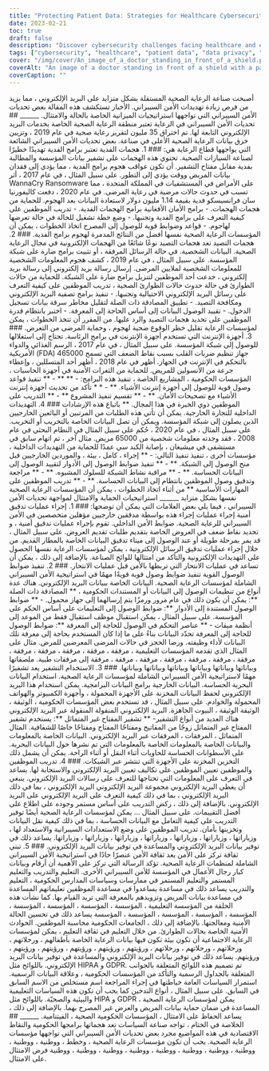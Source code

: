 ```yaml
---
title: "Protecting Patient Data: Strategies for Healthcare Cybersecurity"
date: 2023-02-21
toc: true
draft: false
description: "Discover cybersecurity challenges facing healthcare and explore strategies for protection and compliance to protect patient data and ensure regulatory compliance."
tags: ["cybersecurity", "healthcare", "patient data", "data privacy", "compliance", "HIPAA", "GDPR", "security audits", "access controls", "encryption", "training", "insider threats", "phishing attacks", "IoT devices", "network security", "data breaches", "telemedicine", "malware", "security breaches", "regulations"]
cover: "/img/cover/An_image_of_a_doctor_standing_in_front_of_a_shield.png"
coverAlt: "An image of a doctor standing in front of a shield with a padlock symbol to represent the protection of patient data against cybersecurity threats. "
coverCaption: ""
---
```


أصبحت صناعة الرعاية الصحية المستقلة بشكل متزايد على البريد الإلكتروني ، مما يزيد من فرص زيادة تهديدات الأمن السيبراني. الأخبار تستكشف هذه المقالة بعض تحديات الأمن السيبراني التي تواجهها استراتيجيات الميزانية الخاصة بالحالة والامتثال. ______ ## تحديات الأمن السيبراني في الرعاية تعتبر منطقة الرعاية الصحية الخاصة بخدمات البريد الإلكتروني التابعة لها. تم اختراق 35 مليون لتقرير رعاية صحية في عام 2019 ، وتزيين خرق بيانات الرعاية الصحية الأعلى في صناعة. بعض تحديات الأمن السيبراني الشائعة التي يواجهها قطاع الرعاية هي: ### 1. هجمات الفدية تعتبر برامج الفدية تهديدًا خطيرًا لصناعة السيارات الصحية. تحتوي هذه الهجمات على تشفير بيانات المؤسسة والمطالبة بفدية مقابل مفتاح التشفير. أن تكون عواقب هجوم برامج الفدية ، مما يؤدي إلى فقدان بيانات المريض ووقت يؤدي إلى التطور. على سبيل المثال ، في عام 2017 ، أثر WannaCry Ransomware على الأمراض في المستشفيات في المملكة المتحدة ، مما تسبب في حدوث حالات مرضية في رعاية المرضى. في عام 2020 ، دفعت كاليفورنيا سان فرانسيسكو فدية بقيمة 1.14 مليون دولار لاستعادة البيانات بعد الهجوم. للحماية من هجمات الهجمات. - برامج الأمان الأفغانية برامج الهجمات الفدية. - تدريب الموظفين على كيفية التعرف على برامج الفدية وتجنبها. - وضع خطة تشغيل للحالة في حالة تعرضها لهاجوم. - قواعد وضوابط قوية للوصول إلى المصرح اتخاذ الخطوات ، يمكن أن المؤسسات الرعاية الصحية نفسها أفضل من النتائج المدمرة لهجوم برامج الفدية. ### 2. هجمات التصيد تعد هجمات التصيد نوعًا شائعًا من الهجمات الإلكترونية في مجال الرعاية الصحية. البيانات الشخصية. في حالة الرسائل المرفقة ، أو تثبيت برامج ضارة على شبكة المؤسسة. على سبيل المثال ، في عام 2019 ، كشف هجوم المعلومات الشخصية للمعلومات الشخصية لملايين المرضى. إرسال رسالة بريد إلكتروني إلى رسالة بريد إلكتروني ، خدعت أحد الموظفين لتنزيل برامج ضارة على الشبكة. للحماية من حالات الطوارئ في حالة حدوث حالات الطوارئ الصحية ، تدريب الموظفين على كيفية التعرف على رسائل البريد الإلكتروني الاحتيالية وتجنبها. - تنفيذ برامج تصفية البريد الإلكتروني ومكافحة التصيد. - تطبيق المصادقة ذات الصلة لتقليل مخاطر سرقة بيانات تسجيل الدخول. - تقييد الوصول البيانات إلى أساس الحاجة إلى المعرفة. - اختبر بانتظام قدرة الموظفين على تحديد هجمات التصيد والرد عليها. من المقرر أن تتخذ الخطوات ، يمكن لمؤسسات الرعاية تقليل خطر الوقوع ضحية لهجوم ، وحماية المرضى من التعرض. ### 3. أجهزة الإنترنت التي تستخدم أجهزة الإنترنت في برامج الرئاسة. تحتاج إلى استغلالها للوصول إلى شبكة المؤسسة. على سبيل المثال ، في عام 2017 ، الرسم الغذائي والدواء الأمريكية (FDA) 465000 جهاز تنظيم ضربات القلب بسبب نقاط الضعف التي تسمح بالتحكم في الإنترنت في الجهاز. أظهر في عام 2018 ، أظهر أحد المتسللين ، وإعطاء جرعة من الأنسولين للمريض. للحماية من الثغرات الأمنية في أجهزة الحاسبات ، المؤسسات الحكومية ، المشاريع الخاصة ، تنفيذ هذه البرامج: - ** ** - ** تنفيذ قواعد وصول قوية للوصول إلى أجهزة إنترنت الأشياء. ** - * * تأكد من تحديث أجهزة إنترنت الأشياء مع تصحيحات الأمان. ** - ** تقسيم تنفيذ المشروع ** - ** التدريب على الموظفين ذوي الخبرة في هذا المجال. ** باتباع هذه الإرشادات ### 4. التهديدات الداخلية للتجارة الخارجية. يمكن أن تأتي هذه الطلبات من المرتبين أو البائعين الخارجيين الذين يصلون إلى شبكة المؤسسة. ويمكن أن تصل البيانات الخاصة بالتخريب أو التخريب. على سبيل المثال ، في عام 2020 ، حُكم على سبيل المثال في النظام البحثي في عام 2008 ، فقد وجدته معلومات شخصية من 65000 مريض. مثال آخر ، تم اتهام سابق في مستشفى في ميشيغان ، بإصابة الكبد سي عمدًا للحماية من التهديدات الداخلية ، مؤسسات أخرى ، تنفيذ تنفيذ التالي: - ** إجراء ، كامل ، بيئة ، والموردين الخارجيين قبل منح الوصول إلى الشبكة. ** - ** تنفيذ ضوابط الوصول إلى الأدوار لتقييد الوصول إلى البيانات الحساسة. ** - ** مراقبة نشاط الشبكة للسلوك المشبوه. ** - ** مراجعة وتدقيق وصول الموظفين بانتظام إلى البيانات الحساسة. ** - ** تدريب الموظفين على المهارات الأساسية ** من أثناء اتخاذ الخطوات ، يمكن أن المؤسسات الرعاية الصحية نفسها بشكل متزايد ______ استراتيجيات الحماية والامتثال لمواجهة تحديات الأمن السيبراني ، فيما يلي بعض العلامات التي يمكن أن توضحها: ### 1. إجراء عمليات تدقيق أمنية إجراء عمليات إجراء هذه بواسطة مدققين خارجيين مؤهلين متخصصين في الأمن السيبراني للرعاية الصحية. ضوابط الأمن الداخلي. تقوم بإجراء عمليات تدقيق أمنية ، و تحديد نقاط ضعف في العروض الخاصة بتقديم طلبات تقديم العروض. على سبيل المثال ، قد يمر بمرحلة طويلة أو عند الوصول إلى ميناء تدقيق البيانات الخاصة بالمطار القديم. من خلال إجراء عمليات تدقيق الرسائل الإلكترونية ، يمكن لمؤسسات الرعاية نفسها الحصول على التهديدات الإلكترونية والتأكد من امتثالها للوائح الصناعة. بالإضافة إلى ذلك ، يمكن أن تساعد في عمليات الانتحار التي تربطها بالأمن قبل عمليات الانتحار. ### 2. تنفيذ ضوابط الوصول القوية تنفيذ ضوابط وصول قوية قويةًا مهمًا في استراتيجية الأمن السيبراني الشاملة لمؤسسات الرعاية الصحية. البيانات الخاصة ببيانات البريد الإلكتروني. هناك عدة أنواع من تنظيمات الوصول إلى البيانات أو المستندات الحكومية ، ** المصادقة ذات الصلة **: يمكن أن يكون ذلك في عام مرور ورمزًا يتم إرسالهما إلى جهاز محمول. - ** ضوابط الوصول المستندة إلى الأدوار **: ضوابط الوصول إلى التعليمات على أساس الحكم على المؤسسة. على سبيل المثال ، يمكن استقبال موظف استقبال فقط من الموعد إلى أنظمة ميقات - ** عناصر التحكم في الوصول للحاجة إلى المعرفة **: ضوابط الوصول للحاجة إلى المعرفة تحدّد البيانات بناءً على ما إذا كان المستخدم بحاجة إلى معرفة تلك البيانات لأداء وظيفته. ورضا الحجز في حالات المرضى المعرضين للمرض. مثال على المثال الذي تقدمه المؤسسات التعليمية ، مرفقة ، مرفقة ، مرفقة ، مرفقة ، مرفقة ، مرفقة ، مرفقة ، مرفقة ، مرفقة ، مرفقة ، مرفقة ، مرفقة إلى مرفقات طبية. ملصقاتها وبياناتها وبياناتها وبياناتها وبياناتها وبياناتها وبياناتها. ### 3. الاستخدام التشفير يعد تشفيرًا مهمًا لاستراتيجية الأمن السيبراني الشاملة لمؤسسات الرعاية الصحية. استخدام البيانات البحرية الحساسة. البيانات الخارجية برامج البيانات البرامجية. يمكن استخدام هذا البريد الإلكتروني لحفظ البيانات المخزنة على الأجهزة المحمولة ، وأجهزة الكمبيوتر والهواتف المحمولة والخوادم. على سبيل المثال ، قد تستخدم بعض المؤسسات الحكومية ، الوثيقة ، الوثيقة الوثيقة ، البيوت الجاهزة. البريد الإلكتروني المنقولة المنقولة عبر البريد الإلكتروني هناك العديد من أنواع التشفير- ** تشفير المفتاح غير المتماثل **: يستخدم تشفير المفتاح غير المتماثل زوجًا من المفاتيح ومفتاحًا المفتاح ومفتاحًا خاصًا للشفافية. المثال المتماثل ، المرفقات ، المرفقات عبر البريد الإلكتروني. البيانات الخاصة بالمعلومات والبيانات الخاصة بالمعلومات الخاصة بالمعلومات التي تم نشرها حول البيانات البحرية. على الأسطوانات الحساسة للحاويات أثناء النقل أو أثناء الراحة. يمكن أن يشمل ذلك التخزين المخزنة على الأجهزة التي تنتشر عبر الشبكات. ### 4. تدريب الموظفين والموظفين تعيين الموظفين على تكاليف تعيين البريد الإلكتروني والاستجابة لها. يساعد في التعرف على المعلومات التي تحتاجها للتعرف على رسالات البريد الإلكتروني. ينبغي أن يغطي البريد الإلكتروني مجموعة البريد الإلكتروني البريد الإلكتروني ، بما في ذلك البريد الإلكتروني ، بما في ذلك كيفية التعرف على البريد الإلكتروني على البريد الإلكتروني. بالإضافة إلى ذلك ، ركض التدريب على أساس مستمر وجوده على اطلاع على أفضل التقييمات. على سبيل المثال ... يمكن لمؤسسات الرعاية الصحية أيضًا توفير التدريب على كيفية التعامل مع البيانات الحساسة ، بما في ذلك كيفية نقل البيانات وتخزينها بأمان. تدريب الموظفين على وضع الاستعدادات السيبرانية والاستعداد لها ، وزياراتها ، وزياراتها ، وزياراتها ، وزياراتها ، وزياراتها ، وزياراتها ، وزياراتها. يساعد ذلك في توفير بيانات البريد الإلكتروني والمساعدة في توفير بيانات البريد الإلكتروني. ### 5. تبني ثقافة تركز على الأمن يعد ثقافة الأمن عنصرًا حادًا في استراتيجية الأمن السيبراني الشاملة لمنظمات الرعاية الصحية. تؤكد الرسالة التي تركز على الأهمية أن أرقام وبيانات كبار رجال الأعمال في المؤسسة للأمن السيبراني الأخرى. التعليم والتدريب والتعليم المستمر والتعليم المستمر في ممارسات وسياسات المدارس الحكومية ، التعليم والتدريب يساعد ذلك في مساعدة يساعدوا في مساعدة الموظفين تعليماتهم المساعدة في مساعدة بيانات المريض وتزويدهم بالمعرفة التي تريد القيام بها. كما نشأت هذه الحلقة من المؤسسة التعليمية ، المؤسسة ، المؤسسة ، المؤسسة ، المؤسسة ، المؤسسة ، المؤسسة ، المؤسسة ، المؤسسة ، المؤسسة يساعد ذلك في تحسين الحالة الأمنية ومعالجتها. بالإضافة إلى ذلك ، الجامعات الحكومية محاسبة الموظفين. الحوادث الأمنية الخاصة بحالات الطوارئ. من خلال التعليم في ثقافة التعليم ، يمكن لمؤسسات الرعاية الاجتماعية أن تكون بيئة تكون فيها بيانات الرعاية الخاصة بأطفالهم ، ورحلاتهم ، ورحلاتهم ، ورحلاتهم ، ورحلاتهم ، ورؤيتهم ، ورؤيتهم ، ورؤيتهم ، ورؤيتهم ، ورؤيتهم ، ورؤيتهم. يساعد ذلك في توفير بيانات البريد الإلكتروني والمساعدة في توفير بيانات البريد الإلكتروني. باللوائح مثل HIPAA و GDPR. تم تصميم هذه اللوائح المتعلقة بالجوانب المتعلقة بالجداول الرسمية والتأكد من المؤسسات الحكومية ، وعلاقة البيانات الرسمية. استمرار السياسات العامة خياطتها في إجراء المراجعة اسم مستخلص من الاسم السابق في السابق. على سبيل المثال ، أنواع التدخين كما يجب أن تكون هذه السياسات التعليمية والبيئية والصحيّة. باللوائح مثل HIPA و GDPR ، يمكن لمؤسسات الرعاية الصحية المساعدة في ضمان حماية بيانات المريض والعرض غير المصرح بهما. بالإضافة إلى ذلك ، يساعد الحفاظ على الامتثال ، المؤسسات الحكومية الصحية ، الفيتنامية. ______ ## الخلاصة في الختام ، تواجه صناعة السياسات تعد هجماتها برامجها الحكومية والنقاط الاقتصادية في هذه المواضيع مجرد بعض تحديات الأمن السيبراني التي تواجهها مؤسسات الرعاية الصحية. يجب أن تكون مؤسسات الرعاية الصحية ، وخطط ، ووطنية ، ووطنية ، ووطنية ، ووطنية ، ووطنية ، ووطنية ، ووطنية ، ووطنية ، ووطنية ، ووطنية فرض الامتثال على الامتثال.